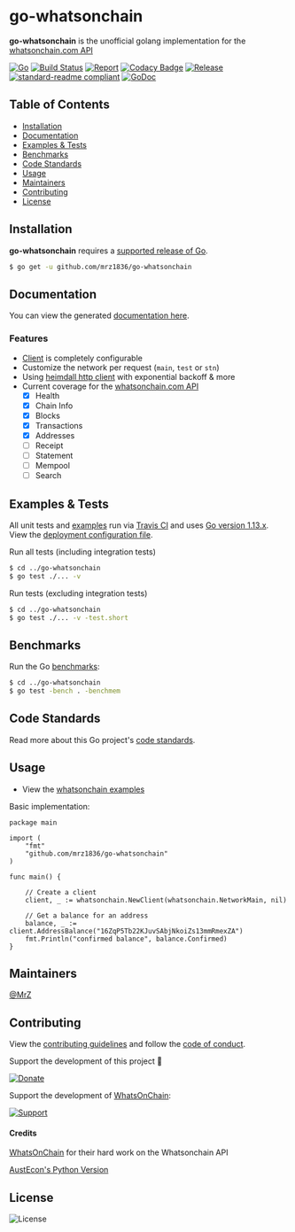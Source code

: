 # go-whatsonchain
**go-whatsonchain** is the unofficial golang implementation for the [whatsonchain.com API](https://developers.whatsonchain.com/)

[![Go](https://img.shields.io/github/go-mod/go-version/mrz1836/go-whatsonchain)](https://golang.org/)
[![Build Status](https://travis-ci.com/mrz1836/go-whatsonchain.svg?branch=master&v=2)](https://travis-ci.com/mrz1836/go-whatsonchain)
[![Report](https://goreportcard.com/badge/github.com/mrz1836/go-whatsonchain?style=flat&v=2)](https://goreportcard.com/report/github.com/mrz1836/go-whatsonchain)
[![Codacy Badge](https://api.codacy.com/project/badge/Grade/f9815e59758743b9adca25c11558ab1c)](https://www.codacy.com/app/mrz1818/go-whatsonchain?utm_source=github.com&amp;utm_medium=referral&amp;utm_content=mrz1836/go-whatsonchain&amp;utm_campaign=Badge_Grade)
[![Release](https://img.shields.io/github/release-pre/mrz1836/go-whatsonchain.svg?style=flat&v=1)](https://github.com/mrz1836/go-whatsonchain/releases)
[![standard-readme compliant](https://img.shields.io/badge/standard--readme-OK-green.svg?style=flat)](https://github.com/RichardLitt/standard-readme)
[![GoDoc](https://godoc.org/github.com/mrz1836/go-whatsonchain?status.svg&style=flat)](https://godoc.org/github.com/mrz1836/go-whatsonchain)

## Table of Contents
- [Installation](#installation)
- [Documentation](#documentation)
- [Examples & Tests](#examples--tests)
- [Benchmarks](#benchmarks)
- [Code Standards](#code-standards)
- [Usage](#usage)
- [Maintainers](#maintainers)
- [Contributing](#contributing)
- [License](#license)

## Installation

**go-whatsonchain** requires a [supported release of Go](https://golang.org/doc/devel/release.html#policy).
```bash
$ go get -u github.com/mrz1836/go-whatsonchain
```

## Documentation
You can view the generated [documentation here](https://godoc.org/github.com/mrz1836/go-whatsonchain).

### Features
- [Client](client.go) is completely configurable
- Customize the network per request (`main`, `test` or `stn`)
- Using [heimdall http client](https://github.com/gojek/heimdall) with exponential backoff & more
- Current coverage for the [whatsonchain.com API](https://developers.whatsonchain.com/)
    - [x] Health
    - [x] Chain Info
    - [x] Blocks
    - [x] Transactions
    - [x] Addresses
    - [ ] Receipt
    - [ ] Statement
    - [ ] Mempool
    - [ ] Search

## Examples & Tests
All unit tests and [examples](whatsonchain_test.go) run via [Travis CI](https://travis-ci.org/mrz1836/go-whatsonchain) and uses [Go version 1.13.x](https://golang.org/doc/go1.13). View the [deployment configuration file](.travis.yml).

Run all tests (including integration tests)
```bash
$ cd ../go-whatsonchain
$ go test ./... -v
```

Run tests (excluding integration tests)
```bash
$ cd ../go-whatsonchain
$ go test ./... -v -test.short
```

## Benchmarks
Run the Go [benchmarks](whatsonchain_test.go):
```bash
$ cd ../go-whatsonchain
$ go test -bench . -benchmem
```

## Code Standards
Read more about this Go project's [code standards](CODE_STANDARDS.md).

## Usage
- View the [whatsonchain examples](whatsonchain_test.go)

Basic implementation:
```golang
package main

import (
	"fmt"
	"github.com/mrz1836/go-whatsonchain"
)

func main() {

    // Create a client
    client, _ := whatsonchain.NewClient(whatsonchain.NetworkMain, nil)

    // Get a balance for an address
    balance, _ := client.AddressBalance("16ZqP5Tb22KJuvSAbjNkoiZs13mmRmexZA")
    fmt.Println("confirmed balance", balance.Confirmed)
}
```

## Maintainers

[@MrZ](https://github.com/mrz1836)

## Contributing

View the [contributing guidelines](CONTRIBUTING.md) and follow the [code of conduct](CODE_OF_CONDUCT.md).

Support the development of this project 🙏

[![Donate](https://img.shields.io/badge/donate-bitcoin-brightgreen.svg)](https://mrz1818.com/?tab=tips&af=go-whatsonchain)

Support the development of [WhatsOnChain](https://tncpw.co/65733e42):

[![Support](https://img.shields.io/badge/support-woc-blue.svg)](https://whatsonchain.com/support)

#### Credits

[WhatsOnChain](https://tncpw.co/65733e42) for their hard work on the Whatsonchain API

[AustEcon's Python Version](https://github.com/AustEcon/whatsonchain)

## License

![License](https://img.shields.io/github/license/mrz1836/go-whatsonchain.svg?style=flat)